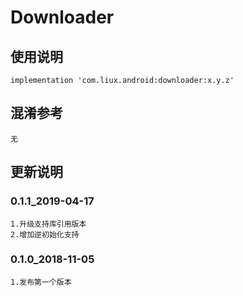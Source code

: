 ﻿Downloader
===

使用说明
---
```
implementation 'com.liux.android:downloader:x.y.z'
```

混淆参考
---
```
无
```

更新说明
---
### 0.1.1_2019-04-17
    1.升级支持库引用版本
    2.增加逆初始化支持

### 0.1.0_2018-11-05
    1.发布第一个版本